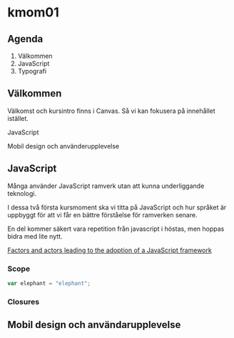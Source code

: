 # kmom01

## Agenda

1. Välkommen
2. JavaScript
3. Typografi

## Välkommen

Välkomst och kursintro finns i Canvas. Så vi kan fokusera på innehållet istället.

JavaScript

Mobil design och använderupplevelse

## JavaScript

Många använder JavaScript ramverk utan att kunna underliggande teknologi.

I dessa två första kursmoment ska vi titta på JavaScript och hur språket är uppbyggt för att vi får en bättre förståelse för ramverken senare.

En del kommer säkert vara repetition från javascript i höstas, men hoppas bidra med lite nytt.

[Factors and actors leading to the adoption of a JavaScript framework](https://link.springer.com/article/10.1007/s10664-018-9613-x)

### Scope

```javascript
var elephant = "elephant";
```




### Closures


## Mobil design och användarupplevelse
